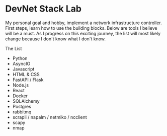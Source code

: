 # **DevNet Stack Lab**

My personal goal and hobby, implement a network infrastructure controller.
First steps, learn how to use the building blocks.  Below are tools I believe
will be a must.  As I progress on this exciting journey, the list will most
likely change because I don't know what I don't know.

The List

- Python
- AsyncIO
- Javascript
- HTML & CSS
- FastAPI / Flask
- Node.js
- React
- Docker
- SQLAlchemy
- Postgres
- rabbitmq
- scrapli / napalm / netmiko / ncclient
- scapy
- nmap
